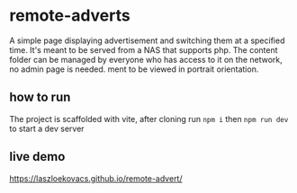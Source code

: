 # remote-adverts

A simple page displaying advertisement and switching them at a specified time.
It's meant to be served from a NAS that supports php. The content folder can 
be managed by everyone who has access to it on the network, no admin page is needed.
ment to be viewed in portrait orientation.


## how to run
The project is scaffolded with vite, after cloning run
`npm i` then `npm run dev` to start a dev server

## live demo
https://laszloekovacs.github.io/remote-advert/
